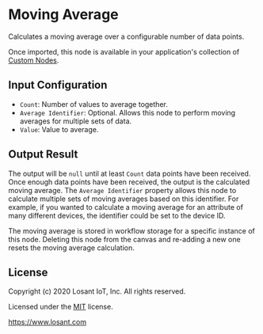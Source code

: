 # Moving Average

Calculates a moving average over a configurable number of data points.

Once imported, this node is available in your application's collection of [Custom Nodes](https://docs.losant.com/workflows/custom-nodes/overview/).

## Input Configuration

* `Count`: Number of values to average together.
* `Average Identifier`: Optional. Allows this node to perform moving averages for multiple sets of data.
* `Value`: Value to average.

## Output Result

The output will be `null` until at least `Count` data points have been received. Once enough data points have been received, the output is the calculated moving average. The `Average Identifier` property allows this node to calculate multiple sets of moving averages based on this identifier. For example, if you wanted to calculate a moving average for an attribute of many different devices, the identifier could be set to the device ID.

The moving average is stored in workflow storage for a specific instance of this node. Deleting this node from the canvas and re-adding a new one resets the moving average calculation.

## License

Copyright (c) 2020 Losant IoT, Inc. All rights reserved.

Licensed under the [MIT](https://github.com/Losant/losant-templates/blob/master/LICENSE.txt) license.

https://www.losant.com
